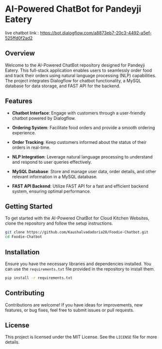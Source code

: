 # AI-Powered ChatBot for Pandeyji Eatery

live chatbot link : https://bot.dialogflow.com/a8873eb7-20c3-4492-a5ef-525ffd0f2ad2

## Overview

Welcome to the AI-Powered ChatBot repository designed for Pandeyji Eatery. This full-stack application enables users to seamlessly order food and track their orders using natural language processing (NLP) capabilities. The project integrates Dialogflow for chatbot functionality, a MySQL database for data storage, and FAST API for the backend.

## Features

- **Chatbot Interface**: Engage with customers through a user-friendly chatbot powered by Dialogflow.

- **Ordering System**: Facilitate food orders and provide a smooth ordering experience.

- **Order Tracking**: Keep customers informed about the status of their orders in real-time.

- **NLP Integration**: Leverage natural language processing to understand and respond to user queries effectively.

- **MySQL Database**: Store and manage user data, order details, and other relevant information in a MySQL database.

- **FAST API Backend**: Utilize FAST API for a fast and efficient backend system, ensuring optimal performance.
  
## Getting Started

To get started with the AI-Powered ChatBot for Cloud Kitchen Websites, clone the repository and follow the setup instructions.

```bash
git clone https://github.com/Kaushalvadadoria28/Foodie-Chatbot.git
cd Foodie-Chatbot
```

## Installation

Ensure you have the necessary libraries and dependencies installed. You can use the `requirements.txt` file provided in the repository to install them.

```bash
pip install -r requirements.txt
```
## Contributing

Contributions are welcome! If you have ideas for improvements, new features, or bug fixes, feel free to submit issues or pull requests.

## License

This project is licensed under the MIT License. See the `LICENSE` file for more details.
